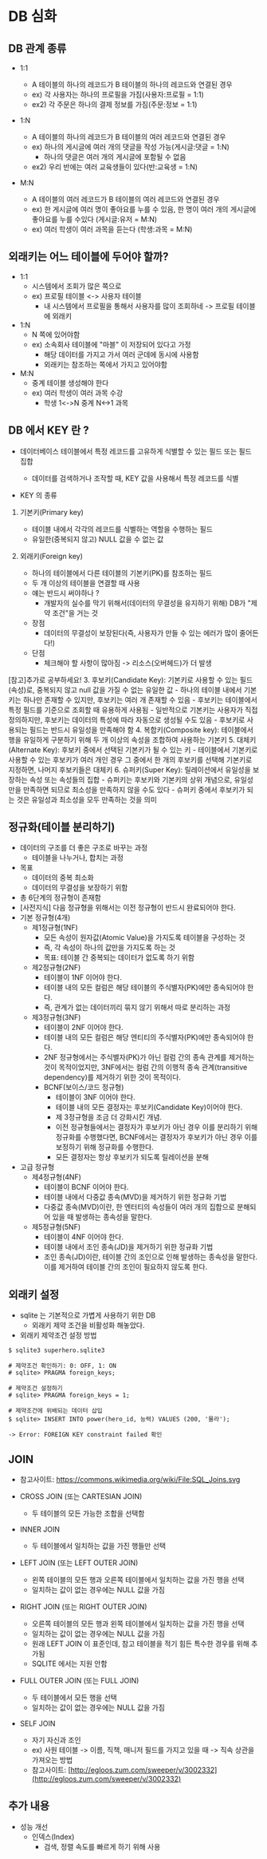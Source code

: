 # DB 심화

## DB 관계 종류

- 1:1
  - A 테이블의 하나의 레코드가 B 테이블의 하나의 레코드와 연결된 경우
  - ex) 각 사용자는 하나의 프로필을 가짐(사용자:프로필 = 1:1)
  - ex2) 각 주문은 하나의 결제 정보를 가짐(주문:정보 = 1:1)

- 1:N
  - A 테이블의 하나의 레코드가 B 테이블의 여러 레코드와 연결된 경우
  - ex) 하나의 게시글에 여러 개의 댓글을 작성 가능(게시글:댓글 = 1:N)
    - 하나의 댓글은 여러 개의 게시글에 포함될 수 없음
  - ex2) 우리 반에는 여러 교육생들이 있다(반:교육생 = 1:N)

- M:N
  - A 테이블의 여러 레코드가 B 테이블의 여러 레코드와 연결된 경우
  - ex) 한 게시글에 여러 명이 좋아요를 누를 수 있음, 한 명이 여러 개의 게시글에 좋아요를 누를 수있다 (게시글:유저 = M:N)
  - ex) 여러 학생이 여러 과목을 듣는다 (학생:과목 = M:N)

## 외래키는 어느 테이블에 두어야 할까?

- 1:1
  - 시스템에서 조회가 많은 쪽으로
  - ex) 프로필 테이블 <-> 사용자 테이블
    - 내 시스템에서 프로필을 통해서 사용자를 많이 조회하네 -> 프로필 테이블에 외래키
- 1:N
  - N 쪽에 있어야함
  - ex) 소속회사 테이블에 "마블" 이 저장되어 있다고 가정
    - 해당 데이터를 가지고 가서 여러 군데에 동시에 사용함
    - 외래키는 참조하는 쪽에서 가지고 있어야함
- M:N
  - 중계 테이블 생성해야 한다
  - ex) 여러 학생이 여러 과목 수강
    - 학생 1<->N 중계 N<->1 과목

## DB 에서 KEY 란 ?

- 데이터베이스 테이블에서 특정 레코드를 고유하게 식별할 수 있는 필드 또는 필드 집합
  - 데이터를 검색하거나 조작할 때, KEY 값을 사용해서 특정 레코드를 식별

- KEY 의 종류

1. 기본키(Primary key)
   - 테이블 내에서 각각의 레코드를 식별하는 역할을 수행하는 필드
   - 유일한(중복되지 않고) NULL 값을 수 없는 값

2. 외래키(Foreign key)
   - 하나의 테이블에서 다른 테이블의 기본키(PK)를 참조하는 필드
   - 두 개 이상의 테이블을 연결할 때 사용
   - 얘는 반드시 써야하나 ?
     - 개발자의 실수를 막기 위해서(데이터의 무결성을 유지하기 위해) DB가 "제약 조건"을 거는 것
   - 장점
     - 데이터의 무결성이 보장된다(즉, 사용자가 만들 수 있는 에러가 많이 줄어든다!)
   - 단점
     - 체크해야 할 사항이 많아짐 -> 리소스(오버헤드)가 더 발생


[참고]추가로 공부하세요!
3. 후보키(Candidate Key): 기본키로 사용할 수 있는 필드(속성)로, 중복되지 않고 null 값을 가질 수 없는 유일한 값
    - 하나의 테이블 내에서 기본키는 하나만 존재할 수 있지만, 후보키는 여러 개 존재할 수 있음
    - 후보키는 테이블에서 특정 필드를 기준으로 조회할 때 유용하게 사용됨
    - 일반적으로 기본키는 사용자가 직접 정의하지만, 후보키는 데이터의 특성에 따라 자동으로 생성될 수도 있음
    - 후보키로 사용되는 필드는 반드시 유일성을 만족해야 함
4. 복합키(Composite key): 테이블에서 행을 유일하게 구분하기 위해 두 개 이상의 속성을 조합하여 사용하는 기본키
5. 대체키(Alternate Key): 후보키 중에서 선택된 기본키가 될 수 있는 키
    - 테이블에서 기본키로 사용할 수 있는 후보키가 여러 개인 경우 그 중에서 한 개의 후보키를 선택해 기본키로 지정하면, 나머지 후보키들은 대체키
6. 슈퍼키(Super Key): 릴레이션에서 유일성을 보장하는 속성 또는 속성들의 집합
    - 슈퍼키는 후보키와 기본키의 상위 개념으로, 유일성만을 만족하면 되므로 최소성을 만족하지 않을 수도 있다
    - 슈퍼키 중에서 후보키가 되는 것은 유일성과 최소성을 모두 만족하는 것을 의미


## 정규화(테이블 분리하기)

- 데이터의 구조를 더 좋은 구조로 바꾸는 과정
  - 테이블을 나누거나, 합치는 과정
- 목표
  - 데이터의 중복 최소화
  - 데이터의 무결성을 보장하기 위함
- 총 6단계의 정규형이 존재함
- [사전지식] 다음 정규형을 위해서는 이전 정규형이 반드시 완료되어야 한다.
- 기본 정규형(4개)
  - 제1정규형(1NF)
    - 모든 속성이 원자값(Atomic Value)을 가지도록 테이블을 구성하는 것
    - 즉, 각 속성이 하나의 값만을 가지도록 하는 것
    - 목표: 테이블 간 중복되는 데이터가 없도록 하기 위함
  - 제2정규형(2NF)
    - 테이블이 1NF 이어야 한다.
    - 테이블 내의 모든 컬럼은 해당 테이블의 주식별자(PK)에만 종속되어야 한다.
    - 즉, 관계가 없는 데이터끼리 묶지 않기 위해서 따로 분리하는 과정
  - 제3정규형(3NF)
      - 테이블이 2NF 이어야 한다.
      - 테이블 내의 모든 컬럼은 해당 엔티티의 주식별자(PK)에만 종속되어야 한다.
      - 2NF 정규형에서는 주식별자(PK)가 아닌 컬럼 간의 종속 관계를 제거하는 것이 목적이었지만, 3NF에서는 컬럼 간의 이행적 종속 관계(transitive dependency)를 제거하기 위한 것이 목적이다.
    - BCNF(보이스/코드 정규형)
      - 테이블이 3NF 이어야 한다.
      - 테이블 내의 모든 결정자는 후보키(Candidate Key)이어야 한다.
      - 제 3정규형을 조금 더 강화시킨 개념.
      - 이전 정규형들에서는 결정자가 후보키가 아닌 경우 이를 분리하기 위해 정규화를 수행했다면, BCNF에서는 결정자가 후보키가 아닌 경우 이를 보정하기 위해 정규화를 수행한다.
      - 모든 결정자는 항상 후보키가 되도록 릴레이션을 분해
- 고급 정규형
  - 제4정규형(4NF)
    - 테이블이 BCNF 이어야 한다.
    - 테이블 내에서 다중값 종속(MVD)을 제거하기 위한 정규화 기법
    - 다중값 종속(MVD)이란, 한 엔터티의 속성들이 여러 개의 집합으로 분해되어 있을 때 발생하는 종속성을 말한다.
  - 제5정규형(5NF)
    - 테이블이 4NF 이어야 한다.
    - 테이블 내에서 조인 종속(JD)을 제거하기 위한 정규화 기법
    - 조인 종속(JD)이란, 테이블 간의 조인으로 인해 발생하는 종속성을 말한다. 이를 제거하여 테이블 간의 조인이 필요하지 않도록 한다.

## 외래키 설정

- sqlite 는 기본적으로 가볍게 사용하기 위한 DB
  - 외래키 제약 조건을 비활성화 해놓았다.
- 외래키 제약조건 설정 방법
```
$ sqlite3 superhero.sqlite3

# 제약조건 확인하기: 0: OFF, 1: ON
# sqlite> PRAGMA foreign_keys;

# 제약조건 설정하기
# sqlite> PRAGMA foreign_keys = 1;

# 제약조건에 위배되는 데이터 삽입 
$ sqlite> INSERT INTO power(hero_id, 능력) VALUES (200, '몰라');

-> Error: FOREIGN KEY constraint failed 확인
```

## JOIN

- 참고사이트: https://commons.wikimedia.org/wiki/File:SQL_Joins.svg

- CROSS JOIN (또는 CARTESIAN JOIN)
  - 두 테이블의 모든 가능한 조합을 선택함
- INNER JOIN
  - 두 테이블에서 일치하는 값을 가진 행들만 선택
- LEFT JOIN (또는 LEFT OUTER JOIN)
  - 왼쪽 테이블의 모든 행과 오른쪽 테이블에서 일치하는 값을 가진 행을 선택
  - 일치하는 값이 없는 경우에는 NULL 값을 가짐
- RIGHT JOIN (또는 RIGHT OUTER JOIN)
  - 오른쪽 테이블의 모든 행과 왼쪽 테이블에서 일치하는 값을 가진 행을 선택
  - 일치하는 값이 없는 경우에는 NULL 값을 가짐
  - 원래 LEFT JOIN 이 표준인데, 참고 테이블을 적기 힘든 특수한 경우를 위해 추가됨
  - SQLITE 에서는 지원 안함
- FULL OUTER JOIN (또는 FULL JOIN)
  - 두 테이블에서 모든 행을 선택
  - 일치하는 값이 없는 경우에는 NULL 값을 가짐
- SELF JOIN
  - 자기 자신과 조인
  - ex) 사원 테이블 -> 이름, 직책, 매니저 필드를 가지고 있을 때 -> 직속 상관을 가져오는 방법
  - 참고사이트: [http://egloos.zum.com/sweeper/v/3002332](http://egloos.zum.com/sweeper/v/3002332)

## 추가 내용

- 성능 개선
  - 인덱스(Index)
    - 검색, 정렬 속도를 빠르게 하기 위해 사용




